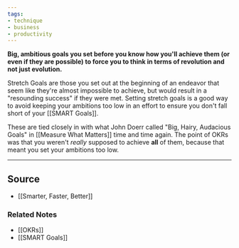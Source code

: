 ```yaml
---
tags:
- technique
- business
- productivity
---
```

**Big, ambitious goals you set before you know how you'll achieve them (or even if they are possible) to force you to think in terms of revolution and not just evolution.**

Stretch Goals are those you set out at the beginning of an endeavor that seem like they're almost impossible to achieve, but would result in a "resounding success" if they were met. Setting stretch goals is a good way to avoid keeping your ambitions too low in an effort to ensure you don't fall short of your [[SMART Goals]].

These are tied closely in with what John Doerr called "Big, Hairy, Audacious Goals" in [[Measure What Matters]] time and time again.  The point of OKRs was that you weren't *really* supposed to achieve **all** of them, because that meant you set your ambitions too low.

---

## Source
- [[Smarter, Faster, Better]]

### Related Notes
- [[OKRs]] 
- [[SMART Goals]]